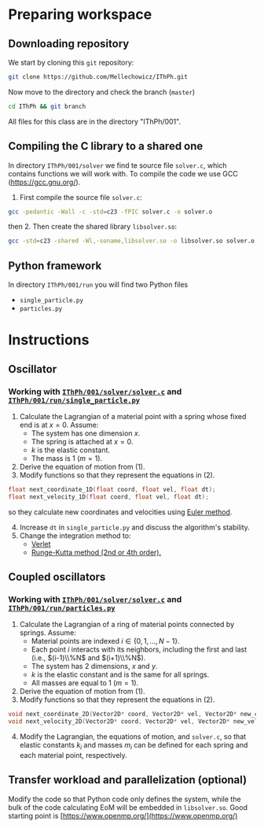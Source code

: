 # Preparing workspace

## Downloading repository
We start by cloning this `git` repository:
```bash
git clone https://github.com/Mellechowicz/IThPh.git
```
Now move to the directory and check the branch (`master`)
```bash
cd IThPh && git branch
```
All files for this class are in the directory "IThPh/001".

## Compiling the C library to a shared one
In directory `IThPh/001/solver` we find te source file `solver.c`, which contains functions we will work with. To compile the code we use GCC (https://gcc.gnu.org/).

1. First compile the source file `solver.c`:
```bash
gcc -pedantic -Wall -c -std=c23 -fPIC solver.c -o solver.o
```
then 
2. Then create the shared library `libsolver.so`:
```bash
gcc -std=c23 -shared -Wl,-soname,libsolver.so -o libsolver.so solver.o && cd -
```

## Python framework
In directory `IThPh/001/run` you will find two Python files
 * `single_particle.py`
 * `particles.py`

# Instructions

## Oscillator
### Working with [`IThPh/001/solver/solver.c`](https://github.com/Mellechowicz/IThPh/blob/master/001/solver/solver.c) and [`IThPh/001/run/single_particle.py`](https://github.com/Mellechowicz/IThPh/blob/master/001/run/single_particle.py)

 1. Calculate the Lagrangian of a material point with a spring whose fixed end is at $x=0$. Assume:
    * The system has one dimension $x$.
    * The spring is attached at $x=0$.
    * $k$ is the elastic constant.
    * The mass is 1 ($m=1$).
 2. Derive the equation of motion from (1).
 3. Modify functions so that they represent the equations in (2).
   ```c
   float next_coordinate_1D(float coord, float vel, float dt);
   float next_velocity_1D(float coord, float vel, float dt);
   ```
   so they calculate new coordinates and velocities using [Euler method](https://en.wikipedia.org/wiki/Euler_method).

 4. Increase `dt` in `single_particle.py` and discuss the algorithm's stability.
 5. Change the integration method to:
    * [Verlet](https://en.wikipedia.org/wiki/Verlet_integration)
    * [Runge-Kutta method (2nd or 4th order).](https://en.wikipedia.org/wiki/Runge%E2%80%93Kutta_methods)

## Coupled oscillators
### Working with [`IThPh/001/solver/solver.c`](https://github.com/Mellechowicz/IThPh/blob/master/001/solver/solver.c) and [`IThPh/001/run/particles.py`](https://github.com/Mellechowicz/IThPh/blob/master/001/run/particles.py)

 1. Calculate the Lagrangian of a ring of material points connected by springs. Assume:
    * Material points are indexed $i \in \{0, 1, ..., N-1\}$.
    * Each point $i$ interacts with its neighbors, including the first and last (i.e., $(i-1)\\%N$ and $(i+1)\\%N$).
    * The system has 2 dimensions, $x$ and $y$.
    * $k$ is the elastic constant and is the same for all springs.
    * All masses are equal to 1 ($m=1$).
 2. Derive the equation of motion from (1).
 3. Modify functions so that they represent the equations in (2).
```c
void next_coordinate_2D(Vector2D* coord, Vector2D* vel, Vector2D* new_coord, float dt); 
void next_velocity_2D(Vector2D* coord, Vector2D* vel, Vector2D* new_vel, float dt);
```
 4. Modify the Lagrangian, the equations of motion, and `solver.c`, so that elastic constants $k_i$ and masses $m_i$ can be defined for each spring and each material point, respectively.

## Transfer workload and parallelization (optional)
Modify the code so that Python code only defines the system, while the bulk of the code calculating EoM will be embedded in `libsolver.so`. Good starting point is [https://www.openmp.org/](https://www.openmp.org/)
